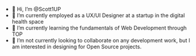 - 👋 Hi, I’m @Scott1UP
- 👀 I’m currently employed as a UX/UI Designer at a startup in the digital health space
- 🌱 I’m currently learning the fundamentals of Web Development through TOP
- 💞️ I’m not currently looking to collaborate on any development work, but I am interested in designing for Open Source projects.

<!---
Scott1UP/Scott1UP is a ✨ special ✨ repository because its `README.md` (this file) appears on your GitHub profile.
You can click the Preview link to take a look at your changes.
--->
